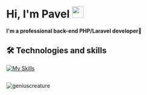 # Hi, I'm Pavel <img src="https://raw.githubusercontent.com/MartinHeinz/MartinHeinz/master/wave.gif" width="30px">

**I'm a professional back-end PHP/Laravel developer🙂**

## :hammer_and_wrench: Technologies and skills
[![My Skills](https://skillicons.dev/icons?i=php,laravel,js,vue,mysql,docker,git,github)](https://skillicons.dev)

##
<p align="left">
  <img src="https://github-readme-stats.vercel.app/api/top-langs?username=geniuscreature&show_icons=true&layout=compact&theme=tokyonight" alt="geniuscreature" />
</p>
